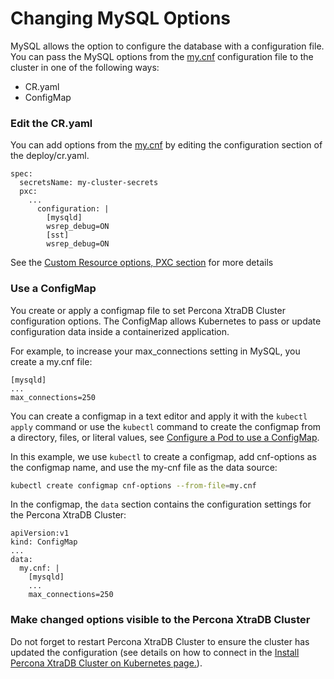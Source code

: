 Changing MySQL Options
============================================================================

MySQL allows the option to configure the database with a configuration file. You can pass the MySQL options from the [my.cnf](https://dev.mysql.com/doc/refman/8.0/en/option-files.html) configuration file to the cluster in one of the following ways:
* CR.yaml
* ConfigMap

### Edit the CR.yaml

You can add options from the [my.cnf](https://dev.mysql.com/doc/refman/8.0/en/option-files.html) by editing the configuration section of the deploy/cr.yaml.

```
spec:
  secretsName: my-cluster-secrets
  pxc:
    ...
      configuration: |
        [mysqld]
        wsrep_debug=ON
        [sst]
        wsrep_debug=ON
```
See the [Custom Resource options, PXC section](https://percona.github.io/percona-xtradb-cluster-operator/configure/operator.html) for more details

### Use a ConfigMap

You create or apply a configmap file to set Percona XtraDB Cluster configuration options. The ConfigMap allows Kubernetes to pass or update configuration data inside a containerized application.


For example, to increase your max_connections setting in MySQL, you create a my.cnf file:
```
[mysqld]
...
max_connections=250
```
You can create a configmap in a text editor and apply it with the `kubectl apply` command or use the `kubectl` command to create the configmap from a directory, files, or literal values, see [Configure a Pod to use a ConfigMap](https://kubernetes.io/docs/tasks/configure-pod-container/configure-pod-configmap/#create-a-configmap).

In this example, we use `kubectl` to create a configmap, add cnf-options as the configmap name, and use the my-cnf file as the data source:

```bash
kubectl create configmap cnf-options --from-file=my.cnf
```
In the configmap, the `data` section contains the configuration settings for the Percona XtraDB Cluster:

```
apiVersion:v1
kind: ConfigMap
...
data:
  my.cnf: |
    [mysqld]
    ...
    max_connections=250
```
### Make changed options visible to the Percona XtraDB Cluster

Do not forget to restart Percona XtraDB Cluster to ensure the cluster has updated the configuration (see details on how to connect in the [Install Percona XtraDB Cluster on Kubernetes page.](https://percona.github.io/percona-xtradb-cluster-operator/install/kubernetes)).
